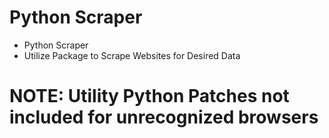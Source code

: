 # Python Scraper

* Python Scraper
* Utilize Package to Scrape Websites for Desired Data

# NOTE: Utility Python Patches not included for unrecognized browsers

